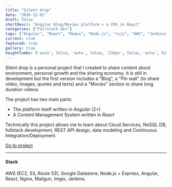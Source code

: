 ```yaml
---
title: "Silent drop"
date: "2016-12-01"
draft: false
shortDescr: "Angular Blog/Movies platform + a CMS in React"
categories: ["Fullstack dev"]
tags: ["Angular", "React", "Redux", "Node.js", "rxjs", "AWS", "Jenkins"]
current: true
featured: true
gallery: true
heightTumbs: ['auto', false, 'auto', false, '210px', false, 'auto', false, 'auto']
---
```


Silent drop is a personal project that I created to share content about environment, personal growth and the sharing economy. It is still in development but the first version includes a "Blog", a "Pin wall" (to share video, images, quotes and texts) and a "Movies" section to share long duration videos.

The project has two main parts:  

* The platform itself written in _Angular_ (2+)
* A Content Management System written in _React_  

Technically this project allows me to learn about Cloud Services, NoSQL DB, fullstack development, REST API design, data modeling and Continuous Integration/Deployment.

<div class="c-about__actions">
    <a role="btn" href="http://silentdrop.eu" target="_blank">Go to project</a>
</div>

---

#### Stack
AWS (EC2, S3, Route 53), Google Datastore, Node.js + Express, Angular, React, Nginx, Mailgun, Imgix, Jenkins.

